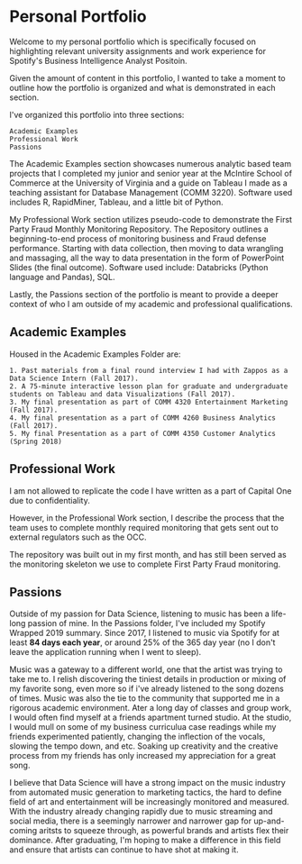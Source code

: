 # Personal Portfolio

Welcome to my personal portfolio which is specifically focused on highlighting relevant university assignments and work experience for Spotify's Business Intelligence Analyst Positoin.

Given the amount of content in this portfolio, I wanted to take a moment to outline how the portfolio is organized and what is demonstrated in each section.

I've organized this portfolio into three sections:

    Academic Examples
    Professional Work
    Passions

The Academic Examples section showcases numerous analytic based team projects that I completed my junior and senior year at the McIntire School of Commerce at the University of Virginia and a guide on Tableau I made as a teaching assistant for Database Management (COMM 3220).
Software used includes R, RapidMiner, Tableau, and a little bit of Python.

My Professional Work section utilizes pseudo-code to demonstrate the First Party Fraud Monthly Monitoring Repository. The Repository outlines a beginning-to-end process of monitoring business and Fraud defense performance. Starting with data collection, then moving to data wrangling and massaging, all the way to data presentation in the form of PowerPoint Slides (the final outcome). Software used include: Databricks (Python language and Pandas), SQL.

Lastly, the Passions section of the portfolio is meant to provide a deeper context of who I am outside of my academic and professional qualifications. 

## Academic Examples

Housed in the Academic Examples Folder are:

    1. Past materials from a final round interview I had with Zappos as a Data Science Intern (Fall 2017).
    2. A 75-minute interactive lesson plan for graduate and undergraduate students on Tableau and data Visualizations (Fall 2017).
    3. My final presentation as part of COMM 4320 Entertainment Marketing (Fall 2017).
    4. My final presentation as a part of COMM 4260 Business Analytics (Fall 2017).
    5. My final Presentation as a part of COMM 4350 Customer Analytics (Spring 2018)

## Professional Work

I am not allowed to replicate the code I have written as a part of Capital One due to confidentiality. 

However, in the Professional Work section, I describe the process that the team uses to complete monthly required monitoring that gets sent out to external regulators such as the OCC. 

The repository was built out in my first month, and has still been served as the monitoring skeleton we use to complete First Party Fraud monitoring.

## Passions

Outside of my passion for Data Science, listening to music has been a life-long passion of mine. In the Passions folder, I've included my Spotify Wrapped 2019 summary. Since 2017, I listened to music via Spotify for at least **84 days each year**, or around 25% of the 365 day year (no I don't leave the application running when I went to sleep). 

Music was a gateway to a different world, one that the artist was trying to take me to. I relish discovering the tiniest details in production or mixing of my favorite song, even more so if i've already listened to the song dozens of times. Music was also the tie to the community that supported me in a rigorous academic environment. Ater a long day of classes and group work, I would often find myself at a friends apartment turned studio. At the studio, I would mull on some of my business curriculua case readings while my friends experimented patiently, changing the inflection of the vocals, slowing the tempo down, and etc. Soaking up  creativity and the creative process from my friends has only increased my appreciation for a great song. 

I believe that Data Science will have a strong impact on the music industry from automated music generation to marketing tactics, the hard to define field of art and entertainment will be increasingly monitored and measured. With the industry already changing rapidly due to music streaming and social media, there is a seemingly narrower and narrower gap for up-and-coming aritsts to squeeze through, as powerful brands and artists flex their dominance. After graduating, I'm hoping to make a difference in this field and ensure that artists can continue to have shot at making it. 

